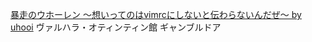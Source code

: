 [暴走のウホーレン 〜想いってのはvimrcにしないと伝わらないんだぜ〜 by uhooi](https://fortee.jp/iosdc-japan-2024/proposal/dddfc032-e5c7-4b3f-afda-3c48a18ea95e)
ヴァルハラ・オティンティン館
ギャンブルドア
